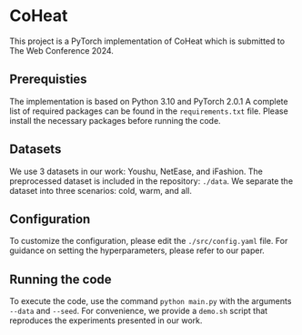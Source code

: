 # CoHeat 
This project is a PyTorch implementation of CoHeat which is submitted to The Web Conference 2024.

## Prerequisties 
The implementation is based on Python 3.10 and PyTorch 2.0.1
A complete list of required packages can be found in the `requirements.txt` file.
Please install the necessary packages before running the code.

## Datasets
We use 3 datasets in our work: Youshu, NetEase, and iFashion.
The preprocessed dataset is included in the repository: `./data`.
We separate the dataset into three scenarios: cold, warm, and all.

## Configuration
To customize the configuration, please edit the `./src/config.yaml` file.
For guidance on setting the hyperparameters, please refer to our paper.

## Running the code
To execute the code, use the command `python main.py` with the arguments `--data` and `--seed`.
For convenience, we provide a `demo.sh` script that reproduces the experiments presented in our work.